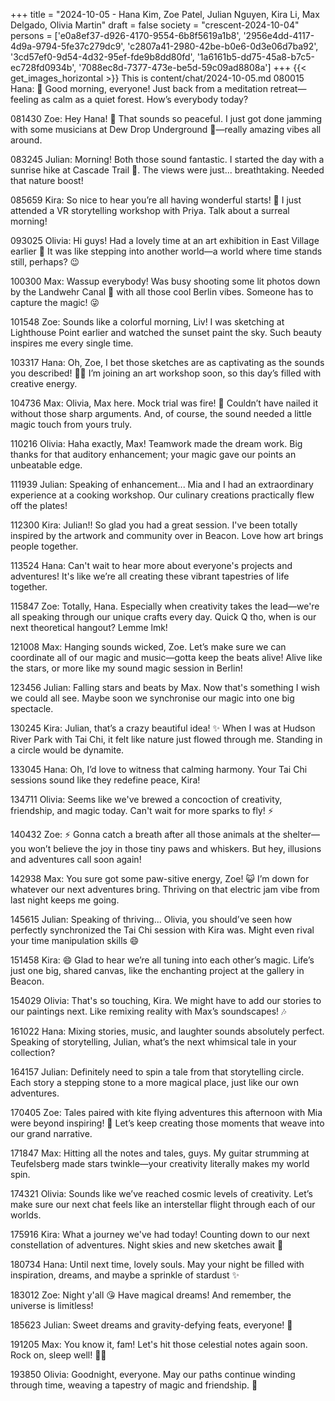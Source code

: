 +++
title = "2024-10-05 - Hana Kim, Zoe Patel, Julian Nguyen, Kira Li, Max Delgado, Olivia Martin"
draft = false
society = "crescent-2024-10-04"
persons = ['e0a8ef37-d926-4170-9554-6b8f5619a1b8', '2956e4dd-4117-4d9a-9794-5fe37c279dc9', 'c2807a41-2980-42be-b0e6-0d3e06d7ba92', '3cd57ef0-9d54-4d32-95ef-fde9b8dd80fd', '1a6161b5-dd75-45a8-b7c5-ec728fd0934b', '7088ec8d-7377-473e-be5d-59c09ad8808a']
+++
{{< get_images_horizontal >}}
This is content/chat/2024-10-05.md
080015 Hana: 🌄 Good morning, everyone! Just back from a meditation retreat—feeling as calm as a quiet forest. How’s everybody today?

081430 Zoe: Hey Hana! 🌟 That sounds so peaceful. I just got done jamming with some musicians at Dew Drop Underground 🎸—really amazing vibes all around.

083245 Julian: Morning! Both those sound fantastic. I started the day with a sunrise hike at Cascade Trail 🌅. The views were just... breathtaking. Needed that nature boost!

085659 Kira: So nice to hear you’re all having wonderful starts! 🌼 I just attended a VR storytelling workshop with Priya. Talk about a surreal morning! 

093025 Olivia: Hi guys! Had a lovely time at an art exhibition in East Village earlier 🎨 It was like stepping into another world—a world where time stands still, perhaps? 😉

100300 Max: Wassup everybody! Was busy shooting some lit photos down by the Landwehr Canal 📸 with all those cool Berlin vibes. Someone has to capture the magic! 😜

101548 Zoe: Sounds like a colorful morning, Liv! I was sketching at Lighthouse Point earlier and watched the sunset paint the sky. Such beauty inspires me every single time.

103317 Hana: Oh, Zoe, I bet those sketches are as captivating as the sounds you described! 🎨✨ I’m joining an art workshop soon, so this day’s filled with creative energy.

104736 Max: Olivia, Max here. Mock trial was fire! 🎤 Couldn’t have nailed it without those sharp arguments. And, of course, the sound needed a little magic touch from yours truly. 

110216 Olivia: Haha exactly, Max! Teamwork made the dream work. Big thanks for that auditory enhancement; your magic gave our points an unbeatable edge. 

111939 Julian: Speaking of enhancement... Mia and I had an extraordinary experience at a cooking workshop. Our culinary creations practically flew off the plates!

112300 Kira: Julian!! So glad you had a great session. I've been totally inspired by the artwork and community over in Beacon. Love how art brings people together.

113524 Hana: Can't wait to hear more about everyone's projects and adventures! It's like we’re all creating these vibrant tapestries of life together.

115847 Zoe: Totally, Hana. Especially when creativity takes the lead—we're all speaking through our unique crafts every day. Quick Q tho, when is our next theoretical hangout? Lemme lmk!

121008 Max: Hanging sounds wicked, Zoe. Let’s make sure we can coordinate all of our magic and music—gotta keep the beats alive! Alive like the stars, or more like my sound magic session in Berlin!

123456 Julian: Falling stars and beats by Max. Now that's something I wish we could all see. Maybe soon we synchronise our magic into one big spectacle.

130245 Kira: Julian, that’s a crazy beautiful idea! ✨ When I was at Hudson River Park with Tai Chi, it felt like nature just flowed through me. Standing in a circle would be dynamite.

133045 Hana: Oh, I’d love to witness that calming harmony. Your Tai Chi sessions sound like they redefine peace, Kira!

134711 Olivia: Seems like we've brewed a concoction of creativity, friendship, and magic today. Can't wait for more sparks to fly! ⚡️

140432 Zoe: ⚡ Gonna catch a breath after all those animals at the shelter—you won’t believe the joy in those tiny paws and whiskers. But hey, illusions and adventures call soon again!

142938 Max: You sure got some paw-sitive energy, Zoe! 😺 I’m down for whatever our next adventures bring. Thriving on that electric jam vibe from last night keeps me going.

145615 Julian: Speaking of thriving... Olivia, you should’ve seen how perfectly synchronized the Tai Chi session with Kira was. Might even rival your time manipulation skills 😄

151458 Kira: 😄 Glad to hear we’re all tuning into each other’s magic. Life’s just one big, shared canvas, like the enchanting project at the gallery in Beacon.

154029 Olivia: That's so touching, Kira. We might have to add our stories to our paintings next. Like remixing reality with Max’s soundscapes! 🎶

161022 Hana: Mixing stories, music, and laughter sounds absolutely perfect. Speaking of storytelling, Julian, what’s the next whimsical tale in your collection?

164157 Julian: Definitely need to spin a tale from that storytelling circle. Each story a stepping stone to a more magical place, just like our own adventures.

170405 Zoe: Tales paired with kite flying adventures this afternoon with Mia were beyond inspiring! 🙌 Let’s keep creating those moments that weave into our grand narrative. 

171847 Max: Hitting all the notes and tales, guys. My guitar strumming at Teufelsberg made stars twinkle—your creativity literally makes my world spin.

174321 Olivia: Sounds like we’ve reached cosmic levels of creativity. Let’s make sure our next chat feels like an interstellar flight through each of our worlds.

175916 Kira: What a journey we've had today! Counting down to our next constellation of adventures. Night skies and new sketches await 🌌

180734 Hana: Until next time, lovely souls. May your night be filled with inspiration, dreams, and maybe a sprinkle of stardust ✨

183012 Zoe: Night y'all 😘 Have magical dreams! And remember, the universe is limitless!

185623 Julian: Sweet dreams and gravity-defying feats, everyone! 🌠

191205 Max: You know it, fam! Let's hit those celestial notes again soon. Rock on, sleep well! 🌟🎵

193850 Olivia: Goodnight, everyone. May our paths continue winding through time, weaving a tapestry of magic and friendship. 🌙
